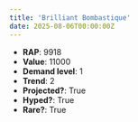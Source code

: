 ```yaml
---
title: 'Brilliant Bombastique'
date: 2025-08-06T00:00:00Z
---
```

- **RAP**: 9918
- **Value**: 11000
- **Demand level**: 1
- **Trend**: 2
- **Projected?**: True
- **Hyped?**: True
- **Rare?**: True
